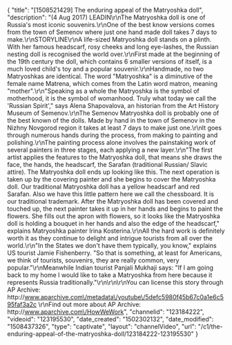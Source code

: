 {
    "title": "[1508521429] The enduring appeal of the Matryoshka doll",
    "description": "(4 Aug 2017) LEADIN\r\nThe Matryoshka doll is one of Russia's most iconic souvenirs.\r\nOne of the best know versions comes from the town of Semenov where just one hand made doll takes 7 days to make.\r\nSTORYLINE\r\nA life-sized Matryoshka doll stands on a plinth. With her famous headscarf, rosy cheeks and long eye-lashes, the Russian nesting doll is recognised the world over.\r\nFirst made at the beginning of the 19th century the doll, which contains 6 smaller versions of itself, is a much loved child's toy and a popular souvenir.\r\nHandmade, no two Matryoshkas are identical. The word  \"Matryoshka\" is a diminutive of the female name Matrena, which comes from the Latin word matron, meaning \"mother\".\r\n\"Speaking as a whole the Matryoshka is the symbol of motherhood, it is the symbol of womanhood. Truly what today we call the 'Russian Spirit',\" says Alena Shapovalova, an historian from the Art History Museum of Semenov.\r\nThe Semenov Matryoshka doll is probably one of the best known of the dolls. Made by hand in the town of Semenov in the Nizhny Novgorod region it takes at least 7 days to make just one.\r\nIt goes through numerous hands during the process, from making to painting and polishing.\r\nThe painting process alone involves the painstaking work of several painters in three stages, each applying a new layer.\r\n\"The first artist applies the features to the Matryoshka doll, that means she draws the face, the hands, the headscarf, the Sarafan (traditional Russian\/ Slavic attire). The Matryoshka doll ends up looking like this. The next operation is taken up by the covering painter and she begins to cover the Matryoshka doll. Our traditional Matryoshka doll has a yellow headscarf and red Sarafan. Also we have this little pattern here we call the chessboard. It is our traditional trademark. After the Matryoshka doll has been covered and touched up, the next painter takes it up in her hands and begins to paint the flowers. She fills out the apron with flowers, so it looks like the Matryoshka doll is holding a bouquet in her hands and also the edge of the headscarf,\" explains Matryoshka painter Irina Kosterina.\r\nAll the hard work is definitely worth it as they continue to delight and intrigue tourists from all over the world.\r\n\"In the States we don't have them typically, you know,\" explains US tourist Jamie Fishenberry. \"So that is something, at least for Americans, we think of tourists, souvenirs, they are really common, very popular.\"\r\nMeanwhile Indian tourist Panjali Mukhaji says: \"If I am going back to my home I would like to take a Matryoshka from here because it represents Russia traditionally.\"\r\n\r\n\r\nYou can license this story through AP Archive: http:\/\/www.aparchive.com\/metadata\/youtube\/5defc5980f45b67c0a1e6c595faf3a2c \r\nFind out more about AP Archive: http:\/\/www.aparchive.com\/HowWeWork",
    "channelid": "123184222",
    "videoid": "123195530",
    "date_created": "1502302132",
    "date_modified": "1508437326",
    "type": "captivate",
    "layout": "channelVideo",
    "url": "\/c1\/the-enduring-appeal-of-the-matryoshka-doll\/123184222-123195530"
}